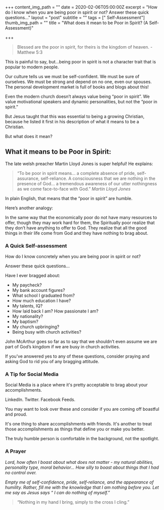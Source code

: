 +++
content_img_path = ""
date = 2020-02-06T05:00:00Z
excerpt = "How do I know when you are being poor in spirit or not?  Answer these quick questions..."
layout = "post"
subtitle = ""
tags = [" Self-Assessment"]
thumb_img_path = ""
title = "What does it mean to be Poor in Spirit? (A Self-Assessment)"

+++
> Blessed are the poor in spirit, for theirs is the kingdom of heaven. - Matthew 5:3

This is painful to say, but…being poor in spirit is not a character trait that is popular to modern people.

Our culture tells us we must be self-confident. We must be sure of ourselves. We must be strong and depend on no one, even our spouses. The personal development market is full of books and blogs about this!

Even the modern church doesn’t always value being “poor in spirit”. We value motivational speakers and dynamic personalities, but not the “poor in spirit.”

But Jesus taught that this was essential to being a growing Christian, because he listed it first in his description of what it means to be a Christian.

But what does it mean?

## What it means to be Poor in Spirit:

The late welsh preacher Martin Lloyd Jones is super helpful! He explains:

> “To be poor in spirit means… a complete absence of pride, self-assurance, self-reliance. A consciousness that we are nothing in the presence of God… a tremendous awareness of our utter nothingness as we come face-to-face with God.” <cite>Martin Lloyd Jones</cite>

In plain English, that means that the “poor in spirit” are humble.

Here’s another analogy:

In the same way that the economically poor do not have many resources to offer, though they may work hard for them, the Spiritually poor realize that they don’t have anything to offer to God. They realize that all the good things in their life come from God and they have nothing to brag about.

### A Quick Self-assessment

How do I know concretely when you are being poor in spirit or not?

Answer these quick questions...

Have I ever bragged about:

* My paycheck?
* My bank account figures?
* What school I graduated from?
* How much education I have?
* My talents, IQ?
* How laid back I am? How passionate I am?
* My nationality?
* My baptism?
* My church upbringing?
* Being busy with church activities?

John McArthur goes so far as to say that we shouldn’t even assume we are part of God’s kingdom if we are busy in church activities.

If you've answered yes to any of these questions, consider praying and asking God to rid you of any bragging attitude.

### A Tip for Social Media

Social Media is a place where it's pretty acceptable to brag about your accomplishments.

LinkedIn. Twitter. Facebook Feeds.

You may want to look over these and consider if you are coming off boastful and proud.

It's one thing to share accomplishments with friends. It's another to treat those accomplishments as things that define you or make you better.

The truly humble person is comfortable in the background, not the spotlight.

### A Prayer

_Lord, how often I boast about what does not matter - my natural abilities, personality type, moral behavior… How silly to boast about things that I had no control over._

_Empty me of self-confidence, pride, self-reliance, and the appearance of humility. Rather, fill me with the knowledge that I am nothing before you. Let me say as Jesus says “ I can do nothing of myself.”_

> “Nothing in my hand I bring, simply to the cross I cling.” 